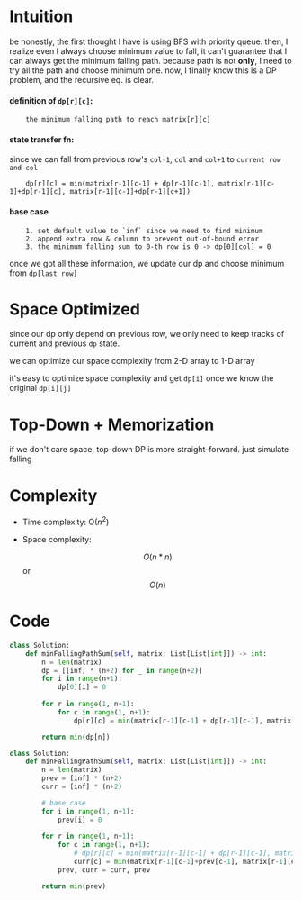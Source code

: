 # Intuition
<!-- Describe your first thoughts on how to solve this problem. -->
be honestly, the first thought I have is using BFS with priority queue.
then, I realize even I always choose minimum value to fall, it can't guarantee that I can always get the minimum falling path.
because path is not **only**, I need to try all the path and choose minimum one.
now, I finally know this is a DP problem, and the recursive eq. is clear.

#### definition of `dp[r][c]`:
        
        the minimum falling path to reach matrix[r][c]

#### state transfer fn:

since we can fall from previous row's `col-1`, `col` and `col+1` to `current row and col`

        dp[r][c] = min(matrix[r-1][c-1] + dp[r-1][c-1], matrix[r-1][c-1]+dp[r-1][c], matrix[r-1][c-1]+dp[r-1][c+1])

#### base case

        1. set default value to `inf` since we need to find minimum
        2. append extra row & column to prevent out-of-bound error
        3. the minimum falling sum to 0-th row is 0 -> dp[0][col] = 0

once we got all these information,
we update our dp and choose minimum from `dp[last row]`

# Space Optimized

since our dp only depend on previous row, we only need to keep tracks of current and previous `dp` state.

we can optimize our space complexity from 2-D array to 1-D array

it's easy to optimize space complexity and get `dp[i]` once we know the original `dp[i][j]`

# Top-Down + Memorization

if we don't care space, top-down DP is more straight-forward.
just simulate falling

# Complexity
- Time complexity:
O($n^2$)

- Space complexity:

    $$O(n*n)$$ or $$O(n)$$

# Code
```python
class Solution:
    def minFallingPathSum(self, matrix: List[List[int]]) -> int:
        n = len(matrix)
        dp = [[inf] * (n+2) for _ in range(n+2)]
        for i in range(n+1):
            dp[0][i] = 0
        
        for r in range(1, n+1):
            for c in range(1, n+1):
                dp[r][c] = min(matrix[r-1][c-1] + dp[r-1][c-1], matrix[r-1][c-1]+dp[r-1][c], matrix[r-1][c-1]+dp[r-1][c+1])

        return min(dp[n])
```

```python
class Solution:
    def minFallingPathSum(self, matrix: List[List[int]]) -> int:
        n = len(matrix)
        prev = [inf] * (n+2)
        curr = [inf] * (n+2)

        # base case
        for i in range(1, n+1):
            prev[i] = 0
        
        for r in range(1, n+1):
            for c in range(1, n+1):
                # dp[r][c] = min(matrix[r-1][c-1] + dp[r-1][c-1], matrix[r-1][c-1]+dp[r-1][c], matrix[r-1][c-1]+dp[r-1][c+1])
                curr[c] = min(matrix[r-1][c-1]+prev[c-1], matrix[r-1][c-1]+prev[c], matrix[r-1][c-1]+prev[c+1])
            prev, curr = curr, prev

        return min(prev)
```